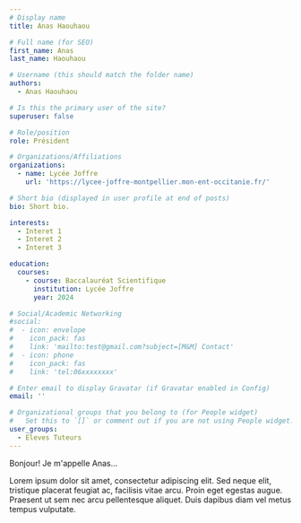 ```yaml
---
# Display name
title: Anas Haouhaou

# Full name (for SEO)
first_name: Anas
last_name: Haouhaou

# Username (this should match the folder name)
authors:
  - Anas Haouhaou

# Is this the primary user of the site?
superuser: false

# Role/position
role: Président

# Organizations/Affiliations
organizations:
  - name: Lycée Joffre
    url: 'https://lycee-joffre-montpellier.mon-ent-occitanie.fr/'

# Short bio (displayed in user profile at end of posts)
bio: Short bio.

interests:
  - Interet 1
  - Interet 2
  - Interet 3

education:
  courses:
    - course: Baccalauréat Scientifique
      institution: Lycée Joffre
      year: 2024

# Social/Academic Networking
#social:
#  - icon: envelope
#    icon_pack: fas
#    link: 'mailto:test@gmail.com?subject=[M&M] Contact'
#  - icon: phone
#    icon_pack: fas
#    link: 'tel:06xxxxxxxx'

# Enter email to display Gravatar (if Gravatar enabled in Config)
email: ''

# Organizational groups that you belong to (for People widget)
#   Set this to `[]` or comment out if you are not using People widget.
user_groups:
  - Eleves Tuteurs
---
```


Bonjour! Je m'appelle Anas...

Lorem ipsum dolor sit amet, consectetur adipiscing elit. Sed neque elit, tristique placerat feugiat ac, facilisis vitae arcu. Proin eget egestas augue. Praesent ut sem nec arcu pellentesque aliquet. Duis dapibus diam vel metus tempus vulputate.